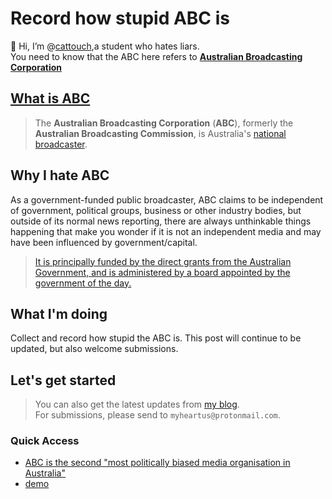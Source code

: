 # Record how stupid ABC is

👋 Hi, I’m @[cattouch](https://github.com/cattouch),a student who hates liars.</br>
You need to know that the ABC here refers to **[Australian Broadcasting Corporation](https://www.abc.net.au/)**


## [What is ABC](https://en.wikipedia.org/wiki/Australian_Broadcasting_Corporation)

> The **Australian Broadcasting Corporation** (**ABC**), formerly the **Australian Broadcasting Commission**, is Australia's [national broadcaster](https://en.wikipedia.org/wiki/Public_broadcasting).



## Why I hate ABC

As a government-funded public broadcaster, ABC claims to be independent of government, political groups, business or other industry bodies, but outside of its normal news reporting, there are always unthinkable things happening that make you wonder if it is not an independent media and may have been influenced by government/capital.

>  [It is principally funded by the direct grants from the Australian Government, and is administered by a board appointed by the government of the day. ](https://en.wikipedia.org/wiki/Australian_Broadcasting_Corporation)



## What I'm doing

Collect and record how stupid the ABC is.
This post will continue to be updated, but also welcome submissions.



## Let's get started
> You can also get the latest updates from [my blog](https://cattouch.github.io).</br>
> For submissions, please send to ```myheartus@protonmail.com```.
### Quick Access
+ [ABC is the second "most politically biased media organisation in Australia"](https://github.com/cattouch/ABC/blob/main/Archive/The%20dishonest%20ABC.md)
+ [demo]()
